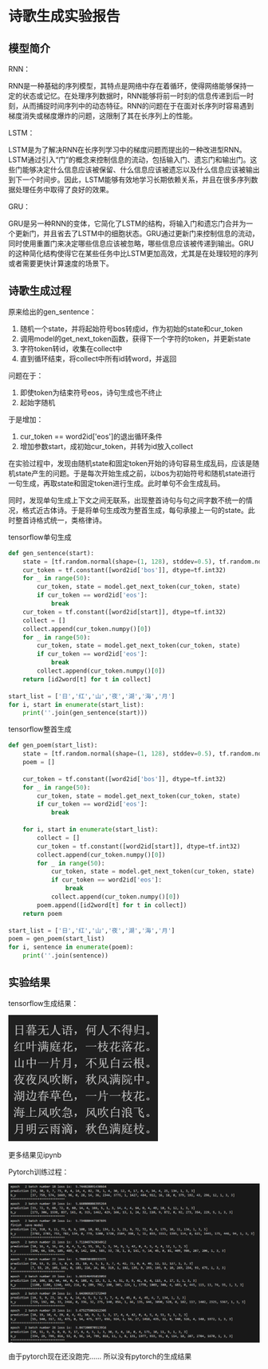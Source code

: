 # 诗歌生成实验报告

## 模型简介

RNN：

RNN是一种基础的序列模型，其特点是网络中存在着循环，使得网络能够保持一定的状态或记忆。在处理序列数据时，RNN能够将前一时刻的信息传递到后一时刻，从而捕捉时间序列中的动态特征。RNN的问题在于在面对长序列时容易遇到梯度消失或梯度爆炸的问题，这限制了其在长序列上的性能。

LSTM：

LSTM是为了解决RNN在长序列学习中的梯度问题而提出的一种改进型RNN。LSTM通过引入“门”的概念来控制信息的流动，包括输入门、遗忘门和输出门。这些门能够决定什么信息应该被保留、什么信息应该被遗忘以及什么信息应该被输出到下一个时间步。因此，LSTM能够有效地学习长期依赖关系，并且在很多序列数据处理任务中取得了良好的效果。

GRU：

GRU是另一种RNN的变体，它简化了LSTM的结构，将输入门和遗忘门合并为一个更新门，并且省去了LSTM中的细胞状态。GRU通过更新门来控制信息的流动，同时使用重置门来决定哪些信息应该被忽略，哪些信息应该被传递到输出。GRU的这种简化结构使得它在某些任务中比LSTM更加高效，尤其是在处理较短的序列或者需要更快计算速度的场景下。

## 诗歌生成过程

原来给出的gen_sentence：
1. 随机一个state，并将起始符号bos转成id，作为初始的state和cur_token
2. 调用model的get_next_token函数，获得下一个字符的token，并更新state
3. 字符token转id，收集在collect中
4. 直到循环结束，将collect中所有id转word，并返回

问题在于：
1. 即使token为结束符号eos，诗句生成也不终止
2. 起始字随机

于是增加：
1. cur_token == word2id['eos']的退出循环条件
2. 增加参数start，成初始cur_token，并转为id放入collect

在实验过程中，发现由随机state和固定token开始的诗句容易生成乱码，应该是随机state产生的问题。于是每次开始生成之前，以bos为初始符号和随机state进行一句生成，再取state和固定token进行生成。此时单句不会生成乱码。

同时，发现单句生成上下文之间无联系，出现整首诗句与句之间字数不统一的情况，格式近古体诗。于是将单句生成改为整首生成，每句承接上一句的state。此时整首诗格式统一，类格律诗。

tensorflow单句生成

```python
def gen_sentence(start):
    state = [tf.random.normal(shape=(1, 128), stddev=0.5), tf.random.normal(shape=(1, 128), stddev=0.5)]
    cur_token = tf.constant([word2id['bos']], dtype=tf.int32)
    for _ in range(50):
        cur_token, state = model.get_next_token(cur_token, state)
        if cur_token == word2id['eos']:
            break
    cur_token = tf.constant([word2id[start]], dtype=tf.int32)
    collect = []
    collect.append(cur_token.numpy()[0])
    for _ in range(50):
        cur_token, state = model.get_next_token(cur_token, state)
        if cur_token == word2id['eos']:
            break
        collect.append(cur_token.numpy()[0])
    return [id2word[t] for t in collect]

start_list = ['日','红','山','夜','湖','海','月']
for i, start in enumerate(start_list):
    print(''.join(gen_sentence(start)))
```

tensorflow整首生成

```python
def gen_poem(start_list):
    state = [tf.random.normal(shape=(1, 128), stddev=0.5), tf.random.normal(shape=(1, 128), stddev=0.5)]
    poem = []

    cur_token = tf.constant([word2id['bos']], dtype=tf.int32)
    for _ in range(50):
        cur_token, state = model.get_next_token(cur_token, state)
        if cur_token == word2id['eos']:
            break

    for i, start in enumerate(start_list):
        collect = []
        cur_token = tf.constant([word2id[start]], dtype=tf.int32)
        collect.append(cur_token.numpy()[0])
        for _ in range(50):
            cur_token, state = model.get_next_token(cur_token, state)
            if cur_token == word2id['eos']:
                break
            collect.append(cur_token.numpy()[0])
        poem.append([id2word[t] for t in collect])
    return poem

start_list = ['日','红','山','夜','湖','海','月']
poem = gen_poem(start_list)
for i, sentence in enumerate(poem):
    print(''.join(sentence))
```

## 实验结果

tensorflow生成结果：

![alt text](tf-result.png)

更多结果见ipynb

Pytorch训练过程：

![alt text](image.png)

由于pytorch现在还没跑完……
所以没有pytorch的生成结果